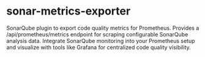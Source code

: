 # sonar-metrics-exporter
SonarQube plugin to export code quality metrics for Prometheus. Provides a /api/prometheus/metrics endpoint for scraping configurable SonarQube analysis data. Integrate SonarQube monitoring into your Prometheus setup and visualize with tools like Grafana for centralized code quality visibility.
